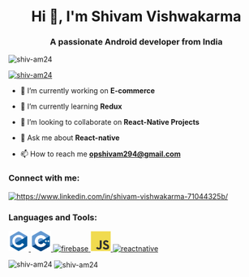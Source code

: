 <h1 align="center">Hi 👋, I'm Shivam Vishwakarma</h1>
<h3 align="center">A passionate Android developer from India</h3>

<p align="left"> <img src="https://komarev.com/ghpvc/?username=shiv-am24&label=Profile%20views&color=0e75b6&style=flat" alt="shiv-am24" /> </p>

<p align="left"> <a href="https://github.com/ryo-ma/github-profile-trophy"><img src="https://github-profile-trophy.vercel.app/?username=shiv-am24" alt="shiv-am24" /></a> </p>

- 🔭 I’m currently working on **E-commerce**

- 🌱 I’m currently learning **Redux**

- 👯 I’m looking to collaborate on **React-Native Projects**

- 💬 Ask me about **React-native**

- 📫 How to reach me **opshivam294@gmail.com**

<h3 align="left">Connect with me:</h3>
<p align="left">
<a href="https://linkedin.com/in/https://www.linkedin.com/in/shivam-vishwakarma-71044325b/" target="blank"><img align="center" src="https://raw.githubusercontent.com/rahuldkjain/github-profile-readme-generator/master/src/images/icons/Social/linked-in-alt.svg" alt="https://www.linkedin.com/in/shivam-vishwakarma-71044325b/" height="30" width="40" /></a>
</p>

<h3 align="left">Languages and Tools:</h3>
<p align="left"> <a href="https://www.cprogramming.com/" target="_blank" rel="noreferrer"> <img src="https://raw.githubusercontent.com/devicons/devicon/master/icons/c/c-original.svg" alt="c" width="40" height="40"/> </a> <a href="https://www.w3schools.com/cpp/" target="_blank" rel="noreferrer"> <img src="https://raw.githubusercontent.com/devicons/devicon/master/icons/cplusplus/cplusplus-original.svg" alt="cplusplus" width="40" height="40"/> </a> <a href="https://firebase.google.com/" target="_blank" rel="noreferrer"> <img src="https://www.vectorlogo.zone/logos/firebase/firebase-icon.svg" alt="firebase" width="40" height="40"/> </a> <a href="https://developer.mozilla.org/en-US/docs/Web/JavaScript" target="_blank" rel="noreferrer"> <img src="https://raw.githubusercontent.com/devicons/devicon/master/icons/javascript/javascript-original.svg" alt="javascript" width="40" height="40"/> </a> <a href="https://reactnative.dev/" target="_blank" rel="noreferrer"> <img src="https://reactnative.dev/img/header_logo.svg" alt="reactnative" width="40" height="40"/> </a> </p>

<p><img align="left" src="https://github-readme-stats.vercel.app/api/top-langs?username=shiv-am24&show_icons=true&locale=en&layout=compact" alt="shiv-am24" /></p>

<p>&nbsp;<img align="center" src="https://github-readme-stats.vercel.app/api?username=shiv-am24&show_icons=true&locale=en" alt="shiv-am24" /></p>
